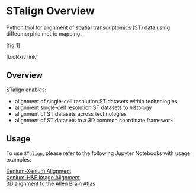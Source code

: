 # STalign Overview
Python tool for alignment of spatial transcriptomics (ST) data using diffeomorphic metric mapping.

[fig 1]

[bioRxiv link]

## Overview

STalign enables:
- alignment of single-cell resolution ST datasets within technologies
- alignment single-cell resolution ST datasets to histology
- alignment of ST datasets across technologies
- alignment of ST datasets to a 3D common coordinate framework 

## Usage

To use `STalign`, please refer to the following Jupyter Notebooks with usage examples:

[Xenium-Xenium Alignment](https://jef.works/STalign/notebooks/xenium-xenium-alignment.html) <br />
[Xenium-H&E Image Alignment](https://jef.works/STalign/notebooks/xenium-heimage-alignment.html) <br />
[3D alignment to the Allen Brain Atlas](https://jef.works/STalign/notebooks/merfish-allen3Datlas-alignment.html) <br />

